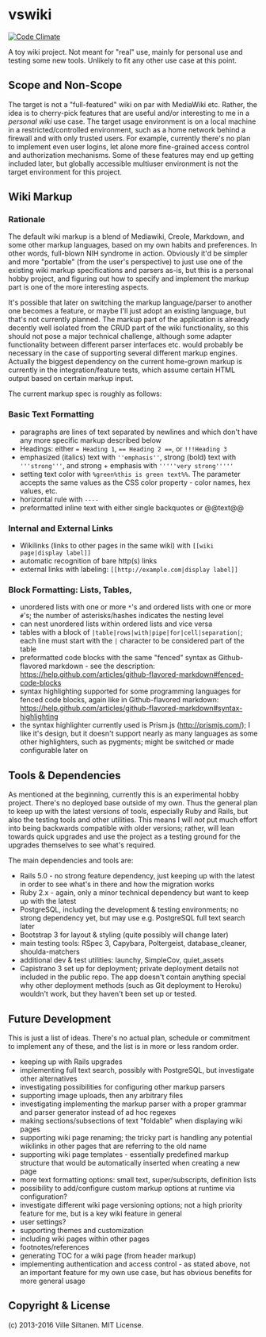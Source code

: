 # vswiki

[![Code Climate](https://codeclimate.com/github/villez/vswiki.png)](https://codeclimate.com/github/villez/vswiki)

A toy wiki project. Not meant for "real" use, mainly for personal use
and testing some new tools. Unlikely to fit any other use case at this
point.

## Scope and Non-Scope

The target is not a "full-featured" wiki on par with MediaWiki
etc. Rather, the idea is to cherry-pick features that
are useful and/or interesting to me in a *personal wiki* use case. The
target usage environment is on a local machine in a
restricted/controlled environment, such as a home network behind a
firewall and with only trusted users. For example, currently there's
no plan to implement even user logins, let alone more fine-grained
access control and authorization mechanisms. Some of these features
may end up getting included later, but globally accessible multiuser
environment is not the target environment for this project.


## Wiki Markup

### Rationale

The default wiki markup is a blend of Mediawiki, Creole, Markdown, and
some other markup languages, based on my own habits and
preferences. In other words, full-blown NIH syndrome in
action. Obviously it'd be simpler and more "portable" (from the user's
perspective) to just use one of the existing wiki markup
specifications and parsers as-is, but this is a personal hobby
project, and figuring out how to specify and implement the markup part
is one of the more interesting aspects.

It's possible that later on switching the markup language/parser to
another one becomes a feature, or maybe I'll just adopt an existing
language, but that's not currently planned. The markup part of the
application is already decently well isolated from the CRUD part of
the wiki functionality, so this should not pose a major technical
challenge, although some adapter functionality between different
parser interfaces etc. would probably be necessary in the case of
supporting several different markup engines. Actually the biggest
dependency on the current home-grown markup is currently in the
integration/feature tests, which assume certain HTML output based on
certain markup input.

The current markup spec is roughly as follows:

### Basic Text Formatting

 * paragraphs are lines of text separated by newlines and which don't have
   any more specific markup described below
 * Headings: either `= Heading 1`,  `== Heading 2 ==`, or
  `!!!Heading 3`
 * emphasized (italics) text with `''emphasis''`, strong (bold) text with
   `'''strong'''`, and strong + emphasis with `'''''very strong'''''`
 * setting text color with `%green%this is green text%%`. The parameter
   accepts the same values as the CSS color property - color names,
   hex values, etc.
 * horizontal rule with `----`
 * preformatted inline text with either single backquotes or @@text@@

### Internal and External Links

 * Wikilinks (links to other pages in the same wiki) with `[[wiki page|display label]]`
 * automatic recognition of bare http(s) links
 * external links with labeling: `[[http://example.com|display label]]`

### Block Formatting: Lists, Tables,

 * unordered lists with one or more `*`'s and ordered lists with one or more
   `#`'s; the number of asterisks/hashes indicates the nesting level
 * can nest unordered lists within ordered lists and vice versa
 * tables with a block of
   `|table|rows|with|pipe|for|cell|separation|`; each line must start
   with the `|` character to be considered part of the table
 * preformatted code blocks with the same "fenced" syntax as
   Github-flavored markdown - see the description:
   https://help.github.com/articles/github-flavored-markdown#fenced-code-blocks
 * syntax highlighting supported for some programming languages for
   fenced code blocks, again like in Github-flavored markdown:
   https://help.github.com/articles/github-flavored-markdown#syntax-highlighting
 * the syntax highlighter currently used is Prism.js
   (http://prismjs.com/); I like it's design, but it doesn't support
   nearly as many languages as some other highlighters, such as
   pygments; might be switched or made configurable later on


## Tools & Dependencies

As mentioned at the beginning, currently this is an experimental hobby
project. There's no deployed base outside of my own. Thus the general
plan to keep up with the latest versions of tools, especially Ruby and
Rails, but also the testing tools and other utilities. This means I
will *not* put much effort into being backwards compatible with older
versions; rather, will lean towards quick upgrades and use the project
as a testing ground for the upgrades themselves to see what's required.

The main dependencies and tools are:

 * Rails 5.0 - no strong feature dependency, just keeping up with the latest
   in order to see what's in there and how the migration works
 * Ruby 2.x - again, only a minor technical dependency but want to
   keep up with the latest
 * PostgreSQL, including the development & testing environments; no
   strong dependency yet, but may use e.g. PostgreSQL full text search later
 * Bootstrap 3 for layout & styling (quite possibly will change later)
 * main testing tools: RSpec 3, Capybara, Poltergeist, database_cleaner, shoulda-matchers
 * additional dev & test utilities: launchy, SimpleCov, quiet_assets
 * Capistrano 3 set up for deployment; private deployment details not
   included in the public repo. The app doesn't contain anything
   special why other deployment methods (such as Git deployment to Heroku) wouldn't work, but they haven't been set up or tested.


## Future Development

This is just a list of ideas. There's no actual plan, schedule or
commitment to implement any of these, and the list is in more or less
random order.

 * keeping up with Rails upgrades
 * implementing full text search, possibly with PostgreSQL, but
   investigate other alternatives
 * investigating possibilities for configuring other markup parsers
 * supporting image uploads, then any arbitrary files
 * investigating implementing the markup parser with a proper grammar
   and parser generator instead of ad hoc regexes
 * making sections/subsections of text "foldable" when displaying wiki pages
 * supporting wiki page renaming; the tricky part is handling
   any potential wikilinks in other pages that are referring to the
   old name
 * supporting wiki page templates - essentially predefined markup
   structure that would be automatically inserted when creating a new page
 * more text formatting options: small text, super/subscripts, definition
   lists
 * possibility to add/configure custom markup options at runtime via configuration?
 * investigate different wiki page versioning options; not a high
   priority feature for me, but is a key wiki feature in general
 * user settings?
 * supporting themes and customization
 * including wiki pages within other pages
 * footnotes/references
 * generating TOC for a wiki page (from header markup)
 * implementing authentication and access control - as stated above, not an
   important feature for my own use case, but has obvious benefits for
   more general usage


## Copyright & License

(c) 2013-2016 Ville Siltanen. MIT License.
